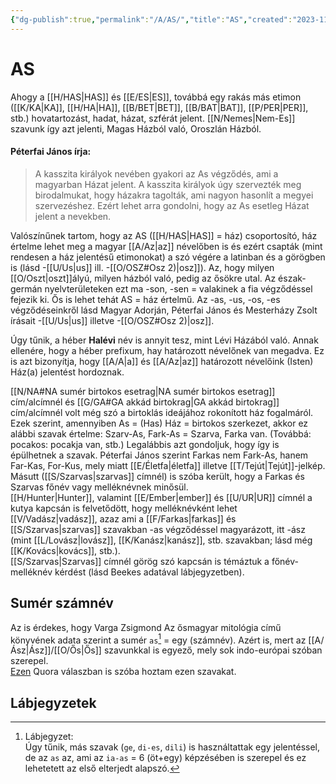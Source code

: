 ```yaml
---
{"dg-publish":true,"permalink":"/A/AS/","title":"AS","created":"2023-11-05T03:21","updated":"2024-12-24T13:54"}
---
```



# AS

Ahogy a [[H/HAS\|HAS]] és [[E/ES\|ES]], továbbá egy rakás más etimon ([[K/KA\|KA]], [[H/HA\|HA]], [[B/BET\|BET]], [[B/BAT\|BAT]], [[P/PER\|PER]], stb.) hovatartozást, hadat, házat, szférát jelent. [[N/Nemes\|Nem-Es]] szavunk így azt jelenti, Magas Házból való, Oroszlán Házból.  

#### Péterfai János írja:

> A kasszita királyok nevében gyakori az As végződés, ami a magyarban Házat jelent. A kasszita királyok úgy szervezték meg birodalmukat, hogy házakra tagolták, ami nagyon hasonlít a megyei szervezéshez. Ezért lehet arra gondolni, hogy az As esetleg Házat jelent a nevekben.  

Valószínűnek tartom, hogy az AS ([[H/HAS\|HAS]] = ház) csoportosító, ház értelme lehet meg a magyar [[A/Az\|az]] névelőben is és ezért csapták (mint rendesen a ház jelentésű etimonokat) a szó végére a latinban és a görögben is (lásd -[[U/Us\|us]] ill. -[[O/OSZ#Osz 2)\|osz]]). Az, hogy milyen [[O/Oszt\|oszt]]ályú, milyen házból való, pedig az ősökre utal. Az észak-germán nyelvterületeken ezt ma -son, -sen = valakinek a fia végződéssel fejezik ki. Ős is lehet tehát AS = ház értelmű. Az -as, -us, -os, -es végződéseinkről lásd Magyar Adorján, Péterfai János és Mesterházy Zsolt írásait -[[U/Us\|us]] illetve -[[O/OSZ#Osz 2)\|osz]].  

Úgy tűnik, a héber **Halévi** név is annyit tesz, mint Lévi Házából való. Annak ellenére, hogy a héber prefixum, hay határozott névelőnek van megadva. Ez is azt bizonyítja, hogy [[A/A\|a]] és [[A/Az\|az]] határozott névelőink (Isten) Ház(a) jelentést hordoznak.  

[[N/NA#NA sumér birtokos esetrag\|NA sumér birtokos esetrag]] cím/alcímnél és [[G/GA#GA akkád birtokrag\|GA akkád birtokrag]] cím/alcímnél volt még szó a birtoklás ideájához rokonított ház fogalmáról.  
Ezek szerint, amennyiben As = (Has) Ház = birtokos szerkezet, akkor ez alábbi szavak értelme: Szarv-As, Fark-As = Szarva, Farka van. (Továbbá: pocakos: pocakja van, stb.) Legalábbis azt gondoljuk, hogy így is épülhetnek a szavak. Péterfai János szerint Farkas nem Fark-As, hanem Far-Kas, For-Kus, mely miatt [[E/Életfa\|életfa]] illetve [[T/Tejút\|Tejút]]-jelkép.  
Másutt ([[S/Szarvas\|szarvas]] címnél) is szóba került, hogy a Farkas és Szarvas főnév vagy melléknévnek minősül.  
[[H/Hunter\|Hunter]], valamint [[E/Ember\|ember]] és [[U/UR\|UR]] címnél a kutya kapcsán is felvetődött, hogy melléknévként lehet [[V/Vadász\|vadász]], azaz ami a [[F/Farkas\|farkas]] és [[S/Szarvas\|szarvas]] szavakban -as végződéssel magyarázott, itt -ász (mint [[L/Lovász\|lovász]], [[K/Kanász\|kanász]], stb. szavakban; lásd még [[K/Kovács\|kovács]], stb.).  
[[S/Szarvas\|Szarvas]] címnél görög szó kapcsán is témáztuk a főnév-melléknév kérdést (lásd Beekes adatával lábjegyzetben).  

## Sumér számnév

Az is érdekes, hogy Varga Zsigmond Az ősmagyar mitológia című könyvének adata szerint a sumér `as`[^1] = egy (számnév). Azért is, mert az [[A/Ász\|Ász]]/[[O/Ős\|Ős]] szavunkkal is egyező, mely sok indo-európai szóban szerepel.  
[Ezen](https://qr.ae/pYGTAP) Quora válaszban is szóba hoztam ezen szavakat.  

## Lábjegyzetek

[^1]: Lábjegyzet:  
Úgy tűnik, más szavak (`ge`, `di-es`, `dili`) is használtattak egy jelentéssel, de az `as` az, ami az `ia-as` = 6 (öt+egy) képzésében is szerepel és ez lehetetett az első elterjedt alapszó.  
